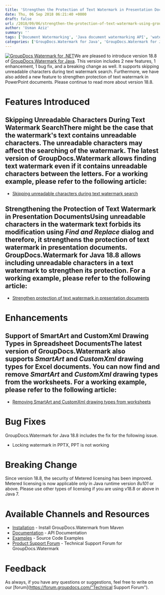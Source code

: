 ```yaml
---
title: 'Strengthen the Protection of Text Watermark in Presentation Documents using GroupDocs.Watermark for Java 18.8'
date: Thu, 06 Sep 2018 06:21:40 +0000
draft: false
url: /2018/09/06/strengthen-the-protection-of-text-watermark-using-groupdocs.watermark-for-java-18.8/
author: 'Usman Aziz'
summary: ''
tags: ['Document Watermarking', 'Java document watermarking API', 'watermarking API for Java']
categories: ['GroupDocs.Watermark for Java', 'GroupDocs.Watermark for Java Releases', 'GroupDocs.Watermark Product Family']
---
```


[![GroupDocs Watermark for .NET](http://blog.groupdocs.com/wp-content/uploads/sites/4/2018/01/groupdocs-watermark-java.png)](https://products.groupdocs.com/watermark/java)We are pleased to introduce version 18.8 of [GroupDocs.Watermark for Java](https://products.groupdocs.com/watermark/java). This version includes 2 new features, 1 enhancement, 1 bug fix, and a breaking change as well. It supports skipping unreadable characters during text watermark search. Furthermore, we have also added a new feature to strengthen protection of text watermark in PowerPoint documents. Please continue to read more about version 18.8.

# Features Introduced

## Skipping Unreadable Characters During Text Watermark SearchThere might be the case that the watermark's text contains unreadable characters. The unreadable characters may affect the searching of the watermark. The latest version of GroupDocs.Watermark allows finding text watermark even if it contains unreadable characters between the letters. For a working example, please refer to the following article:

*   [Skipping unreadable characters during text watermark search](https://docs.groupdocs.com/watermark/java/)

## Strengthening the Protection of Text Watermark in Presentation DocumentsUsing unreadable characters in the watermark text forbids its modification using _Find and Replace_ dialog and therefore, it strengthens the protection of text watermark in presentation documents. GroupDocs.Watermark for Java 18.8 allows including unreadable characters in a text watermark to strengthen its protection. For a working example, please refer to the following article:

*   [Strengthen protection of text watermark in presentation documents](https://docs.groupdocs.com/watermark/java/)

# Enhancements

## Support of SmartArt and CustomXml Drawing Types in Spreadsheet DocumentsThe latest version of GroupDocs.Watermark also supports **_SmartArt_** and **_CustomXml_** drawing types for Excel documents. You can now find and remove **_SmartArt_** and **_CustomXml_** drawing types from the worksheets. For a working example, please refer to the following article:

*   [Removing SmartArt and CustomXml drawing types from worksheets](https://docs.groupdocs.com/watermark/java/)

# Bug Fixes

GroupDocs.Watermark for Java 18.8 includes the fix for the following issue.

*   Locking watermark in PPTX, PPT is not working

# Breaking Change

Since version 18.8, the security of Metered licensing has been improved. Metered licensing is now applicable only in Java runtime version _8u101_ or above. Please use other types of licensing if you are using v18.8 or above in Java 7.

# Available Channels and Resources

*   [Installation](https://artifact.groupdocs.com/webapp/#/artifacts/browse/tree/General/repo/com/groupdocs/groupdocs-watermark/maven-metadata.xml) - Install GroupDocs.Watermark from Maven
*   [Documentation](https://docs.groupdocs.com/watermark/java/ "Watermark API documentation") - API Documentation
*   [Examples](https://github.com/groupdocs-watermark/GroupDocs.Watermark-for-Java "How to use Watermark API") - Source Code Examples
*   [Product Support Forum](https://forum.groupdocs.com/c/watermark) - Technical Support Forum for GroupDocs.Watermark

# Feedback

As always, if you have any questions or suggestions, feel free to write on our [forum](https://forum.groupdocs.com/"Technical Support Forum").




